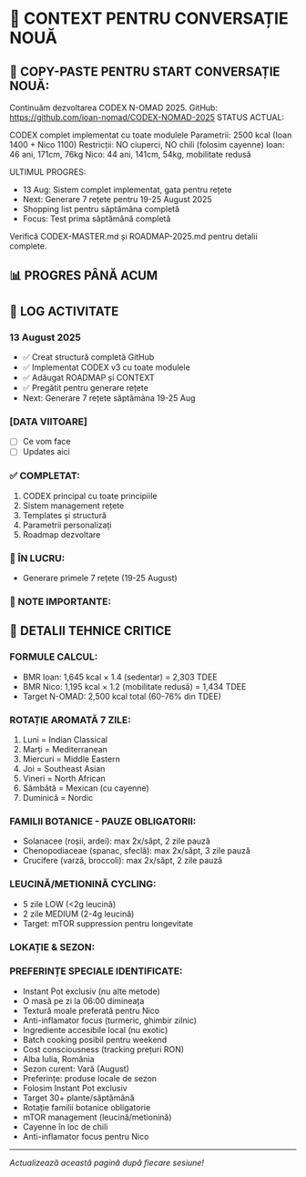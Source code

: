# 🔄 CONTEXT PENTRU CONVERSAȚIE NOUĂ

## 🎯 COPY-PASTE PENTRU START CONVERSAȚIE NOUĂ:
Continuăm dezvoltarea CODEX N-OMAD 2025.
GitHub: https://github.com/ioan-nomad/CODEX-NOMAD-2025
STATUS ACTUAL:

CODEX complet implementat cu toate modulele
Parametrii: 2500 kcal (Ioan 1400 + Nico 1100)
Restricții: NO ciuperci, NO chili (folosim cayenne)
Ioan: 46 ani, 171cm, 76kg
Nico: 44 ani, 141cm, 54kg, mobilitate redusă

ULTIMUL PROGRES:
- 13 Aug: Sistem complet implementat, gata pentru rețete
- Next: Generare 7 rețete pentru 19-25 August 2025
- Shopping list pentru săptămâna completă
- Focus: Test prima săptămână completă

Verifică CODEX-MASTER.md și ROADMAP-2025.md pentru detalii complete.
## 📊 PROGRES PÂNĂ ACUM
## 📅 LOG ACTIVITATE

### 13 August 2025
- ✅ Creat structură completă GitHub
- ✅ Implementat CODEX v3 cu toate modulele
- ✅ Adăugat ROADMAP și CONTEXT
- ✅ Pregătit pentru generare rețete
- Next: Generare 7 rețete săptămâna 19-25 Aug

### [DATA VIITOARE]
- [ ] Ce vom face
- [ ] Updates aici

### ✅ COMPLETAT:
1. CODEX principal cu toate principiile
2. Sistem management rețete
3. Templates și structură
4. Parametrii personalizați
5. Roadmap dezvoltare

### 🔄 ÎN LUCRU:
- Generare primele 7 rețete (19-25 August)

### 📝 NOTE IMPORTANTE:
## 🔑 DETALII TEHNICE CRITICE

### FORMULE CALCUL:
- BMR Ioan: 1,645 kcal × 1.4 (sedentar) = 2,303 TDEE
- BMR Nico: 1,195 kcal × 1.2 (mobilitate redusă) = 1,434 TDEE
- Target N-OMAD: 2,500 kcal total (60-76% din TDEE)

### ROTAȚIE AROMATĂ 7 ZILE:
1. Luni = Indian Classical
2. Marți = Mediterranean 
3. Miercuri = Middle Eastern
4. Joi = Southeast Asian
5. Vineri = North African
6. Sâmbătă = Mexican (cu cayenne)
7. Duminică = Nordic

### FAMILII BOTANICE - PAUZE OBLIGATORII:
- Solanacee (roșii, ardei): max 2x/săpt, 2 zile pauză
- Chenopodiaceae (spanac, sfeclă): max 2x/săpt, 3 zile pauză
- Crucifere (varză, broccoli): max 2x/săpt, 2 zile pauză

### LEUCINĂ/METIONINĂ CYCLING:
- 5 zile LOW (<2g leucină)
- 2 zile MEDIUM (2-4g leucină)
- Target: mTOR suppression pentru longevitate

### LOKAȚIE & SEZON:
### PREFERINȚE SPECIALE IDENTIFICATE:
- Instant Pot exclusiv (nu alte metode)
- O masă pe zi la 06:00 dimineața
- Textură moale preferată pentru Nico
- Anti-inflamator focus (turmeric, ghimbir zilnic)
- Ingrediente accesibile local (nu exotic)
- Batch cooking posibil pentru weekend
- Cost consciousness (tracking prețuri RON)
- Alba Iulia, România
- Sezon curent: Vară (August)
- Preferințe: produse locale de sezon
- Folosim Instant Pot exclusiv
- Target 30+ plante/săptămână
- Rotație familii botanice obligatorie
- mTOR management (leucină/metionină)
- Cayenne în loc de chili
- Anti-inflamator focus pentru Nico

---
*Actualizează această pagină după fiecare sesiune!*
